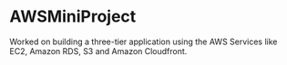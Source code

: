 # AWSMiniProject
Worked on building a three-tier application using the AWS Services like EC2, Amazon RDS, S3 and Amazon Cloudfront. 
